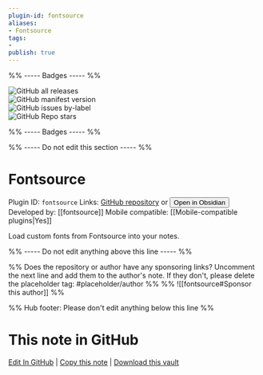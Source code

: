 ```yaml
---
plugin-id: fontsource
aliases:
- Fontsource
tags: 
- 
publish: true
---
```


%% ----- Badges ----- %%

![GitHub all releases](https://img.shields.io/github/downloads/fontsource/obsidian-fontsource/total?color=573E7A&logo=github&style=for-the-badge)   
![GitHub manifest version](https://img.shields.io/github/manifest-json/v/fontsource/obsidian-fontsource?color=573E7A&logo=github&style=for-the-badge)   
![GitHub issues by-label](https://img.shields.io/github/issues/fontsource/obsidian-fontsource/help%20wanted?color=573E7A&logo=github&style=for-the-badge)   
![GitHub Repo stars](https://img.shields.io/github/stars/fontsource/obsidian-fontsource?color=573E7A&logo=github&style=for-the-badge)

%% ----- Badges ----- %%

%% ----- Do not edit this section ----- %%

# Fontsource

Plugin ID: `fontsource`
Links: [GitHub repository](https://github.com/fontsource/obsidian-fontsource) or [<button id=HH>Open in Obsidian</button>](obsidian://show-plugin?id=fontsource)
Developed by: [[fontsource]]
Mobile compatible: [[Mobile-compatible plugins|Yes]]

Load custom fonts from Fontsource into your notes.

%% ----- Do not edit anything above this line ----- %% 

%% Does the repository or author have any sponsoring links? Uncomment the next line and add them to the author's note. If they don't, please delete the placeholder tag: #placeholder/author %%
%% ![[fontsource#Sponsor this author]] %%

%% Hub footer: Please don't edit anything below this line %%

# This note in GitHub

<span class="git-footer">[Edit In GitHub](https://github.dev/obsidian-community/obsidian-hub/blob/main/02%20-%20Community%20Expansions/02.05%20All%20Community%20Expansions/Plugins/fontsource.md "git-hub-edit-note") | [Copy this note](https://raw.githubusercontent.com/obsidian-community/obsidian-hub/main/02%20-%20Community%20Expansions/02.05%20All%20Community%20Expansions/Plugins/fontsource.md "git-hub-copy-note") | [Download this vault](https://github.com/obsidian-community/obsidian-hub/archive/refs/heads/main.zip "git-hub-download-vault") </span>
